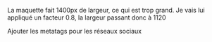 La maquette fait 1400px de largeur, ce qui est trop grand. Je vais lui appliqué un facteur 0.8, la largeur passant donc à 1120


Ajouter les metatags pour les réseaux sociaux